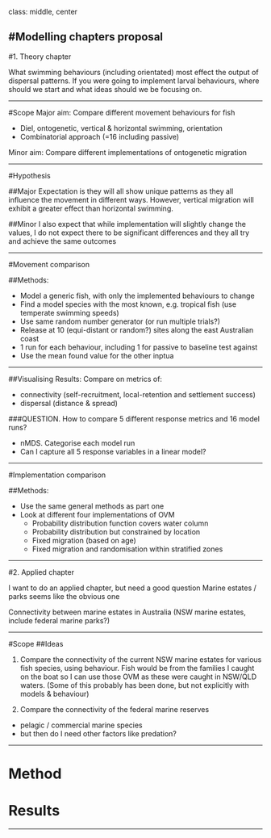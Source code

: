 class: middle, center

#Modelling chapters proposal
---
#1. Theory chapter

What swimming behaviours (including orientated) most effect the output of dispersal patterns. If you were going to implement larval behaviours, where should we start and what ideas should we be focusing on. 

---
#Scope
Major aim: Compare different movement behaviours for fish
 - Diel, ontogenetic, vertical & horizontal swimming, orientation
 - Combinatorial approach (=16 including passive)

Minor aim: Compare different implementations of ontogenetic migration

---

#Hypothesis

##Major
Expectation is they will all show unique patterns as they all influence the movement in different ways. However, vertical migration will exhibit a greater effect than horizontal swimming.

##Minor
I also expect that while implementation will slightly change the values, I do not expect there to be significant differences and they all try and achieve the same outcomes

---
#Movement comparison

##Methods: 
- Model a generic fish, with only the implemented behaviours to change
- Find a model species with the most known, e.g. tropical fish (use temperate swimming speeds)
- Use same random number generator (or run multiple trials?) 
- Release at 10 (equi-distant or random?) sites along the east Australian coast
- 1 run for each behaviour, including 1 for passive to baseline test against
- Use the mean found value for the other inptua 

---
##Visualising Results:
Compare on metrics of: 
- connectivity (self-recruitment, local-retention and settlement success)
- dispersal (distance & spread)

###QUESTION. How to compare 5 different response metrics and 16 model runs?
- nMDS. Categorise each model run
- Can I capture all 5 response variables in a linear model? 

---
#Implementation comparison

##Methods: 
- Use the same general methods as part one
- Look at different four implementations of OVM
    + Probability distribution function covers water column
    + Probability distribution but constrained by location
    + Fixed migration (based on age)
    + Fixed migration and randomisation within stratified zones
    
---
#2. Applied chapter

I want to do an applied chapter, but need a good question
Marine estates / parks seems like the obvious one

Connectivity between marine estates in Australia
(NSW marine estates, include federal marine parks?)

---
#Scope
##Ideas
1. Compare the connectivity of the current NSW marine estates for various fish species, using behaviour. Fish would be from the families I caught on the boat so I can use those OVM as these were caught in NSW/QLD waters. (Some of this probably has been done, but not explicitly with models & behaviour)

2. Compare the connectivity of the federal marine reserves
- pelagic / commercial marine species
- but then do I need other factors like predation?


---

# Method


# Results


---